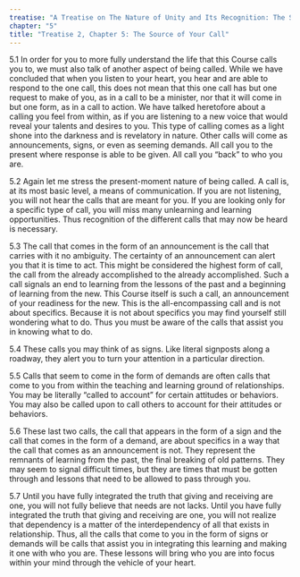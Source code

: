 ```yaml
---
treatise: "A Treatise on The Nature of Unity and Its Recognition: The Second Treatise"
chapter: "5"
title: "Treatise 2, Chapter 5: The Source of Your Call"
---
```


5.1 In order for you to more fully understand the life that this Course
calls you to, we must also talk of another aspect of being called. While
we have concluded that when you listen to your heart, you hear and are
able to respond to the one call, this does not mean that this one call
has but one request to make of you, as in a call to be a minister, nor
that it will come in but one form, as in a call to action. We have
talked heretofore about a calling you feel from within, as if you are
listening to a new voice that would reveal your talents and desires to
you. This type of calling comes as a light shone into the darkness and
is revelatory in nature. Other calls will come as announcements, signs,
or even as seeming demands. All call you to the present where response
is able to be given. All call you “back” to who you are. 

5.2 Again let me stress the present-moment nature of being called. A
call is, at its most basic level, a means of communication. If you are
not listening, you will not hear the calls that are meant for you. If
you are looking only for a specific type of call, you will miss many
unlearning and learning opportunities. Thus recognition of the different
calls that may now be heard is necessary. 

5.3 The call that comes in the form of an announcement is the call that
carries with it no ambiguity. The certainty of an announcement can alert
you that it is time to act. This might be considered the highest form of
call, the call from the already accomplished to the already
accomplished. Such a call signals an end to learning from the lessons of
the past and a beginning of learning from the new. This Course itself is
such a call, an announcement of your readiness for the new. This is the
all-encompassing call and is not about specifics. Because it is not
about specifics you may find yourself still wondering what to do. Thus
you must be aware of the calls that assist you in knowing what to do. 

5.4 These calls you may think of as signs. Like literal signposts along
a roadway, they alert you to turn your attention in a particular
direction. 

5.5 Calls that seem to come in the form of demands are often calls that
come to you from within the teaching and learning ground of
relationships. You may be literally “called to account” for certain
attitudes or behaviors. You may also be called upon to call others to
account for their attitudes or behaviors.

5.6 These last two calls, the call that appears in the form of a sign
and the call that comes in the form of a demand, are about specifics in
a way that the call that comes as an announcement is not. They represent
the remnants of learning from the past, the final breaking of old
patterns. They may seem to signal difficult times, but they are times
that must be gotten through and lessons that need to be allowed to pass
through you. 

5.7 Until you have fully integrated the truth that giving and receiving
are one, you will not fully believe that needs are not lacks. Until you
have fully integrated the truth that giving and receiving are one, you
will not realize that dependency is a matter of the interdependency of
all that exists in relationship. Thus, all the calls that come to you in
the form of signs or demands will be calls that assist you in
integrating this learning and making it one with who you are. These
lessons will bring who you are into focus within your mind through the
vehicle of your heart.

